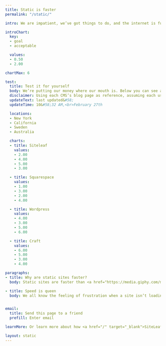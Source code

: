 ```yaml
---
title: Static is faster
permalink: "/static/"

intro: We are impatient, we’ve got things to do, and the internet is full of websites clamoring for our attention. Nothing is more frustrating than a webpage loading at a snail’s pace - in that time we could have made a tasty sandwich (or at least ordered delivery).<br><br>It’s <a href="https://blog.kissmetrics.com/loading-time/" target="_blank">well documented</a> that the longer a website takes to load the more users bounce, and the <a href="http://engineroom.ft.com/2016/04/04/a-faster-ft-com/" target="_blank">less engagement they will have with the website</a> once loaded. This is even more true for mobile users, according to Google <a href="https://www.thinkwithgoogle.com/marketing-resources/data-measurement/mobile-page-speed-new-industry-benchmarks/" target="_blank">53% of visits are abandoned if a mobile site takes longer than three seconds to load</a>.<br><br>A slow site can be a negative ranking factor for SEO and soon page speed with become a <a href="https://webmasters.googleblog.com/2018/01/using-page-speed-in-mobile-search.html" target="_blank">ranking factor on Google for mobile searches</a>. Back in 2010 Google said 2 seconds is the threshold for e-commerce website acceptability, and <a href="https://www.youtube.com/watch?time_continue=198&v=OpMfx_Zie2g" target="_blank">Google aimed for under half a second</a>. That was eight years ago, but it somehow still seems to be a barometer for acceptable web page load time.

introChart:
  key:
  - goal
  - acceptable

  values:
  - 0.50
  - 2.00

chartMax: 6

test:
  title: Test it for yourself
  body: We’re putting our money where our mouth is. Below you can see a speed comparison of Siteleaf—which generates static websites—along with popular traditional CMS’s including Squarespace, Craft, and Wordpress - these stats&#42; are updated every couple of hours, from different global locations using <a href="https://www.pingdom.com/" target="_blank">Pingdom</a>.
  disclaimer: Using each CMS’s blog page as reference, assuming each uses their own product to power their blog.
  updateText: last updated&#58;
  updateTime: 10&#58;32 AM,<br>February 27th

  locations:
  - New York
  - California
  - Sweden
  - Australia

  charts:
  - title: Siteleaf
    values:
    - 2.00
    - 4.00
    - 5.00
    - 3.00

  - title: Squarespace
    values:
    - 1.00
    - 3.00
    - 2.00
    - 4.00

  - title: Wordpress
    values:
    - 4.00
    - 3.00
    - 5.00
    - 6.00

  - title: Craft
    values:
    - 6.00
    - 5.00
    - 3.00
    - 4.00

paragraphs:
- title: Why are static sites faster?
  body: Static sites are faster than <a href="https://media.giphy.com/media/12mg8tiWKgiRB6/giphy.gif" target="_blank">greased lightning</a> because there are no databases to sift through, no templates to generate, and no heavy lifting at all.<br><br>Web servers are primed to deliver static websites super fast, because the whole site is made of static HTML files just hanging out on the server waiting to be served, meaning once a request is sent to the server the site populates instantly.

- title: Speed is queen
  body: We all know the feeling of frustration when a site isn’t loading. A fast website is good user experience, and satisfying UX leads to better conversions and more engagement with your content. Go faster with <a href="https://www.siteleaf.com/plans/" target="_blank">Siteleaf</a>.<br><br>With Siteleaf you get the same editing capabilities as traditional content management systems, but instead of re-rendering each page when requested, your site is compiled to static files, making your site more secure and speedy.<br><br>Siteleaf uses tools developers love, and our simple user interface makes adding content a breeze. Your website’s entire source code and content are completely portable so you can update from anywhere. Plus, it will load faster than your competitor's site too - that’s the cherry on top.


email:
  title: Send this page to a friend
  prefill: Enter email

learnMore: Or learn more about how <a href="/" target="_blank">SiteLeaf</a> is helping people build static sites.

layout: static
---
```

